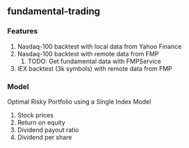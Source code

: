 ## fundamental-trading
### Features
1. Nasdaq-100 backtest with local data from Yahoo Finance
2. Nasdaq-100 backtest with remote data from FMP 
   1. TODO: Get fundamental data with FMPService
3. IEX backtest (3k symbols) with remote data from FMP

### Model
Optimal Risky Portfolio using a Single Index Model 
1. Stock prices
2. Return on equity
3. Dividend payout ratio
4. Dividend per share